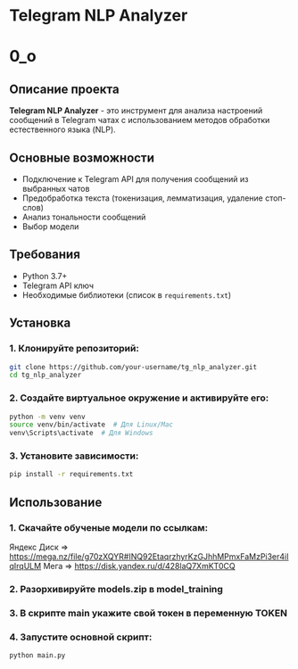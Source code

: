 # Telegram NLP Analyzer
# 0_o

## Описание проекта

**Telegram NLP Analyzer** - это инструмент для анализа настроений сообщений в Telegram чатах с использованием методов обработки естественного языка (NLP).

## Основные возможности

- Подключение к Telegram API для получения сообщений из выбранных чатов
- Предобработка текста (токенизация, лемматизация, удаление стоп-слов)
- Анализ тональности сообщений
- Выбор модели

## Требования

- Python 3.7+
- Telegram API ключ
- Необходимые библиотеки (список в `requirements.txt`)

## Установка

### 1. Клонируйте репозиторий:
```sh
git clone https://github.com/your-username/tg_nlp_analyzer.git
cd tg_nlp_analyzer
```
### 2. Создайте виртуальное окружение и активируйте его:
```sh
python -m venv venv
source venv/bin/activate  # Для Linux/Mac
venv\Scripts\activate  # Для Windows
```
### 3. Установите зависимости:
```sh
pip install -r requirements.txt
```
## Использование

### 1. Скачайте обученые модели по ссылкам:
  Яндекс Диск => https://mega.nz/file/g70zXQYR#INQ92EtaqrzhyrKzGJhhMPmxFaMzPi3er4iIqIrqULM
  Мега => https://disk.yandex.ru/d/428laQ7XmKT0CQ

### 2. Разорхивируйте __models.zip__ в __model_training__

### 3. В скрипте __main__ укажите свой токен в переменную __TOKEN__

### 4. Запустите основной скрипт:
```sh
python main.py
```
